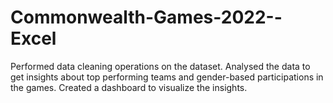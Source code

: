 # Commonwealth-Games-2022--Excel
Performed data cleaning operations on the dataset. Analysed the data to get insights about top performing teams and gender-based participations in the games. Created a dashboard to visualize the insights.
